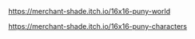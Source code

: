 https://merchant-shade.itch.io/16x16-puny-world

https://merchant-shade.itch.io/16x16-puny-characters
